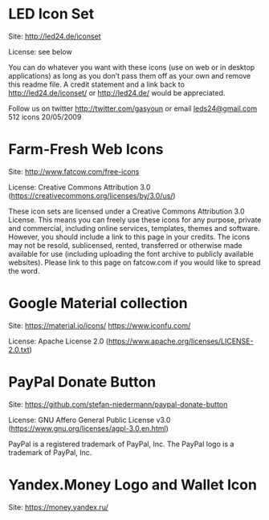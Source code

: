 ﻿# LED Icon Set
Site: http://led24.de/iconset

License: see below

You can do whatever you want with these icons (use on web or in desktop applications) as long as you don’t pass them off as your own and remove this readme file.
A credit statement and a link back to http://led24.de/iconset/ or http://led24.de/ would be appreciated.

Follow us on twitter http://twitter.com/gasyoun or email leds24@gmail.com
512 icons 20/05/2009


# Farm-Fresh Web Icons
Site: http://www.fatcow.com/free-icons

License: Creative Commons Attribution 3.0 (https://creativecommons.org/licenses/by/3.0/us/)

These icon sets are licensed under a Creative Commons Attribution 3.0 License.
This means you can freely use these icons for any purpose, private and commercial, including online services, templates, themes and software.
However, you should include a link to this page in your credits.
The icons may not be resold, sublicensed, rented, transferred or otherwise made available for use (including uploading the font archive to publicly available websites).
Please link to this page on fatcow.com if you would like to spread the word.


# Google Material collection
Site: https://material.io/icons/ https://www.iconfu.com/

License: Apache License 2.0 (https://www.apache.org/licenses/LICENSE-2.0.txt)


# PayPal Donate Button
Site: https://github.com/stefan-niedermann/paypal-donate-button

License: GNU Affero General Public License v3.0 (https://www.gnu.org/licenses/agpl-3.0.en.html)

PayPal is a registered trademark of PayPal, Inc. The PayPal logo is a trademark of PayPal, Inc.


# Yandex.Money Logo and Wallet Icon
Site: https://money.yandex.ru/
